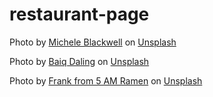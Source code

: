 # restaurant-page

Photo by <a href="https://unsplash.com/@mab_studio?utm_source=unsplash&utm_medium=referral&utm_content=creditCopyText">Michele Blackwell</a> on <a href="https://unsplash.com/s/photos/ramen?utm_source=unsplash&utm_medium=referral&utm_content=creditCopyText">Unsplash</a>

Photo by <a href="https://unsplash.com/@baiqdaling?utm_source=unsplash&utm_medium=referral&utm_content=creditCopyText">Baiq Daling</a> on <a href="https://unsplash.com/?utm_source=unsplash&utm_medium=referral&utm_content=creditCopyText">Unsplash</a>

Photo by <a href="https://unsplash.com/@5amramen?utm_source=unsplash&utm_medium=referral&utm_content=creditCopyText">Frank from 5 AM Ramen</a> on <a href="https://unsplash.com/s/photos/miso-ramen?utm_source=unsplash&utm_medium=referral&utm_content=creditCopyText">Unsplash</a>

